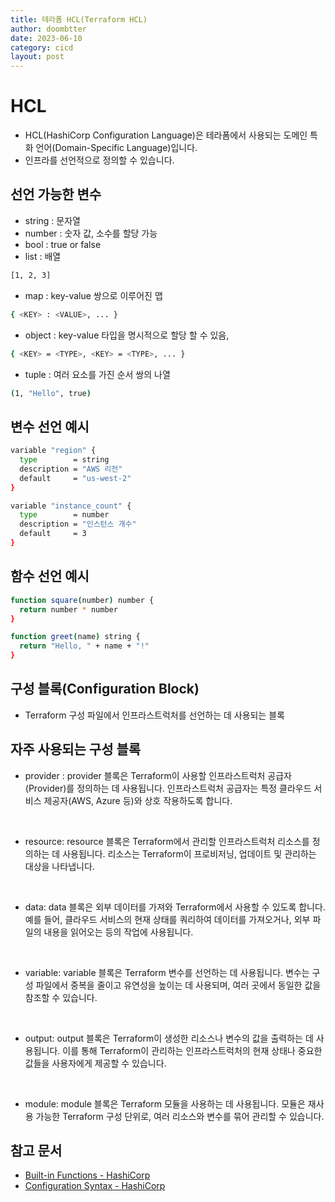 ```yaml
---
title: 테라폼 HCL(Terraform HCL)
author: doombtter
date: 2023-06-10
category: cicd
layout: post
---
```



# HCL
- HCL(HashiCorp Configuration Language)은 테라폼에서 사용되는 도메인 특화 언어(Domain-Specific Language)입니다.
- 인프라를 선언적으로 정의할 수 있습니다.

## 선언 가능한 변수
- string : 문자열
- number : 숫자 값, 소수를 할당 가능
- bool : true or false
- list : 배열
``` sh
[1, 2, 3]
``` 
- map : key-value 쌍으로 이루어진 맵
``` sh
{ <KEY> : <VALUE>, ... }
``` 
- object : key-value 타입을 명시적으로 할당 할 수 있음, 
``` sh
{ <KEY> = <TYPE>, <KEY> = <TYPE>, ... }
``` 
- tuple : 여러 요소를 가진 순서 쌍의 나열
``` sh
(1, "Hello", true)
``` 

## 변수 선언 예시
``` sh
variable "region" {
  type        = string
  description = "AWS 리전"
  default     = "us-west-2"
}

variable "instance_count" {
  type        = number
  description = "인스턴스 개수"
  default     = 3
}

``` 

## 함수 선언 예시
``` sh
function square(number) number {
  return number * number
}

function greet(name) string {
  return "Hello, " + name + "!"
}
```
## 구성 블록(Configuration Block)
- Terraform 구성 파일에서 인프라스트럭처를 선언하는 데 사용되는 블록

## 자주 사용되는 구성 블록
- provider : provider 블록은 Terraform이 사용할 인프라스트럭처 공급자(Provider)를 정의하는 데 사용됩니다. 인프라스트럭처 공급자는 특정 클라우드 서비스 제공자(AWS, Azure 등)와 상호 작용하도록 합니다.
<br>

- resource: resource 블록은 Terraform에서 관리할 인프라스트럭처 리소스를 정의하는 데 사용됩니다. 리소스는 Terraform이 프로비저닝, 업데이트 및 관리하는 대상을 나타냅니다.
<br>

- data: data 블록은 외부 데이터를 가져와 Terraform에서 사용할 수 있도록 합니다. 예를 들어, 클라우드 서비스의 현재 상태를 쿼리하여 데이터를 가져오거나, 외부 파일의 내용을 읽어오는 등의 작업에 사용됩니다.
<br>

- variable: variable 블록은 Terraform 변수를 선언하는 데 사용됩니다. 변수는 구성 파일에서 중복을 줄이고 유연성을 높이는 데 사용되며, 여러 곳에서 동일한 값을 참조할 수 있습니다.
<br>

- output: output 블록은 Terraform이 생성한 리소스나 변수의 값을 출력하는 데 사용됩니다. 이를 통해 Terraform이 관리하는 인프라스트럭처의 현재 상태나 중요한 값들을 사용자에게 제공할 수 있습니다.
<br>

- module: module 블록은 Terraform 모듈을 사용하는 데 사용됩니다. 모듈은 재사용 가능한 Terraform 구성 단위로, 여러 리소스와 변수를 묶어 관리할 수 있습니다.

## 참고 문서
- [Built-in Functions - HashiCorp][1]
- [Configuration Syntax - HashiCorp][2]

[1]: https://developer.hashicorp.com/terraform/language/functions
[2]: https://developer.hashicorp.com/terraform/language/syntax/configuration